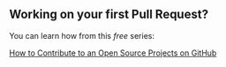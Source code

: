 ## Working on your first Pull Request?

You can learn how from this *free* series:

[How to Contribute to an Open Source Projects on GitHub](https://kcd.im/pull-request)
